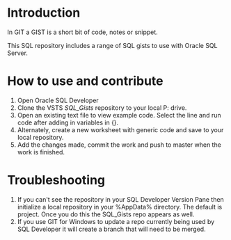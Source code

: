 # Introduction 

In GIT a GIST is a short bit of code, notes or snippet.

This SQL repository includes a range of SQL gists to use with Oracle SQL Server.

# How to use and contribute

1. Open Oracle SQL Developer
2. Clone the VSTS *SQL_Gists* repository to your local P: drive.
3. Open an existing text file to view example code. Select the line and run code after adding in variables in {}.
4. Alternately, create a new worksheet with generic code and save to your local repository.
5. Add the changes made, commit the work and push to master when the work is finished.

# Troubleshooting

1. If you can't see the repository in your SQL Developer Version Pane then initialize a local repository in your %AppData% directory. The default is project. Once you do this the SQL_Gists repo appears as well.
2. If you use GIT for Windows to update a repo currently being used by SQL Developer it will create a branch that will need to be merged.